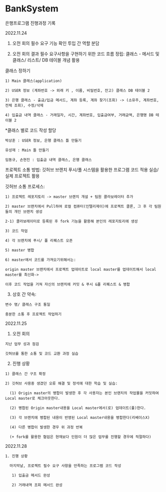 # BankSystem
은행프로그램 진행과정 기록
  
  2022.11.24
  
  1. 오전 회의
    필수 요구 기능 확인
    투입 간 역할 분담

  
  2. 오전 회의 결과
    필수 요구사항을 구현하기 위한 코드 흐름 정립: 클래스 - 메서드 및 클래스/ 리스트/ DB 테이블 개념 활용

  클래스 정하기
    
    1) Main 클래스(application)
    
    2) USER 정보 (계좌번호 -> 외래 키 , 이름, 비밀번호, 잔고) 클래스 DB 테이블 2
    
    3) 은행 클래스 - 출금/입금 메서드, 계좌 등록, 계좌 찾기(조회) -> (소유주, 계좌번호, 전체 조회), 수정/삭제
    
    4) 입출금 내역 클래스 - 거래일자, 시간, 계좌번호, 입출금여부, 거래금액, 은행명 DB 테이블 2

  *클래스 별로 코드 작성 할당
    
    박상훈 : USER 정보, 은행 클래스 틀 만들기
    
    유성재 : Main 틀 만들기
    
    임동규, 손현진 : 입출금 내역 클래스, 은행 클래스

  프로젝트 소통 방법: 깃허브 브랜치 푸시/풀 시스템을 활용한 프로그램 코드 적용 실습/ 실제 프로젝트 활용

  깃허브 소통 프로세스: 
    
    1) 프로젝트 레포지토리 -> master 브랜치 개설 + 팀원 콜라보레이터 추가
    
    2) master 브랜치에서 Pull하여 로컬 컴퓨터(인텔리제이)에 프로젝트 클론, 그 후 각 팀원들의 개인 브랜치 생성
    
    2-1) 콜라보레이터로 등록된 후 fork 기능을 활용해 본인의 레포지토리에 생성
   
    3) 코드 작업
    
    4) 각 브랜치에 푸시/ 풀 리퀘스트 오픈
    
    5) master 병합
    
    6) master에서 코드를 가져오기위해서는:
    
    origin master 브랜치에서 프로젝트 업데이트로 local master를 업데이트해서 local master를 최신화->
    
    이후 코드 작업을 거쳐 자신의 브랜치에 커밋 & 푸시 &풀 리퀘스트 & 병합 

  
  3. 상호 간 약속:
    
    변수 명/ 클래스 구조 통일
    
    충분한 소통 후 프로젝트 작업하기

  
  2022.11.25
  
  1. 오전 회의
    
    지난 업무 성과 점검
    
    깃허브를 통한 소통 및 코드 교환 과정 실습
    
  
  2. 진행 상황
    
    1) 클래스 간 구조 확정
    
    2) 깃허브 사용중 생겼던 오류 해결 및 정석에 대한 학습 및 실습:
      
      (1) Origin master의 병합이 발생한 후 각 사용자는 본인 브랜치의 작업물을 커밋하여 Local master로 체크아웃한다.
      
      (2) 병합된 Origin master내용을 Local master에서(로) 업데이트(풀)한다.
      
      (3) 각 브랜치에 병합된 내용이 반영된 Local master내용을 병합한다(리베이스X)
      
      (4) 다른 병합이 발생한 경우 위 과정 반복
      
      (+ fork를 활용한 협업은 현재보다 인원이 더 많은 업무를 진행할 경우에 적절하다)


  2022.11.28
    
    1. 진행 상황
      
      마지막날, 프로젝트 필수 요구 사항을 만족하는 프로그램 코드 작성
       
       1) 입출금 메서드 완성
       
       2) 거래내역 조회 메서드 완성

